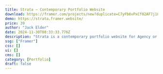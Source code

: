 ```yaml
---
title: Strata — Contemporary Portfolio Website
download: https://framer.com/projects/new?duplicate=C7yFb6vPxCf02AF7j18B&via=jacke19
demo: https://strata.framer.website/
price: 39
author: "Jack Elder"
date: 2024-11-30T08:33:33.776Z
description: "Strata is a contemporary portfolio website for Agency or personal use. A sleek, refined monotone aesthetic gives your work the platform it deserves."
ssg: ["Framer"]
css: []
ui: []
cms: []
category: [Portfolio]
draft: false
---
```

